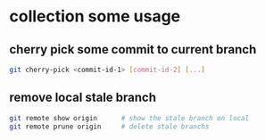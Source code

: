 # collection some usage 

## cherry pick some commit to current branch 
```bash
git cherry-pick <commit-id-1> [commit-id-2] [...]
```

## remove local stale branch
```bash
git remote show origin      # show the stale branch on local
git remote prune origin     # delete stale branchs
```